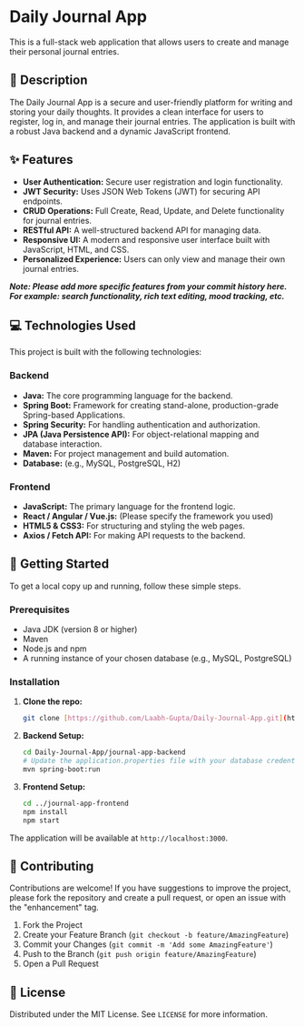 # Daily Journal App

This is a full-stack web application that allows users to create and manage their personal journal entries.

## 📜 Description

The Daily Journal App is a secure and user-friendly platform for writing and storing your daily thoughts. It provides a clean interface for users to register, log in, and manage their journal entries. The application is built with a robust Java backend and a dynamic JavaScript frontend.

## ✨ Features

* **User Authentication:** Secure user registration and login functionality.
* **JWT Security:** Uses JSON Web Tokens (JWT) for securing API endpoints.
* **CRUD Operations:** Full Create, Read, Update, and Delete functionality for journal entries.
* **RESTful API:** A well-structured backend API for managing data.
* **Responsive UI:** A modern and responsive user interface built with JavaScript, HTML, and CSS.
* **Personalized Experience:** Users can only view and manage their own journal entries.

***Note: Please add more specific features from your commit history here. For example: search functionality, rich text editing, mood tracking, etc.***

## 💻 Technologies Used

This project is built with the following technologies:

### Backend

* **Java:** The core programming language for the backend.
* **Spring Boot:** Framework for creating stand-alone, production-grade Spring-based Applications.
* **Spring Security:** For handling authentication and authorization.
* **JPA (Java Persistence API):** For object-relational mapping and database interaction.
* **Maven:** For project management and build automation.
* **Database:** (e.g., MySQL, PostgreSQL, H2)

### Frontend

* **JavaScript:** The primary language for the frontend logic.
* **React / Angular / Vue.js:** (Please specify the framework you used)
* **HTML5 & CSS3:** For structuring and styling the web pages.
* **Axios / Fetch API:** For making API requests to the backend.

## 🚀 Getting Started

To get a local copy up and running, follow these simple steps.

### Prerequisites

* Java JDK (version 8 or higher)
* Maven
* Node.js and npm
* A running instance of your chosen database (e.g., MySQL, PostgreSQL)

### Installation

1.  **Clone the repo:**
    ```sh
    git clone [https://github.com/Laabh-Gupta/Daily-Journal-App.git](https://github.com/Laabh-Gupta/Daily-Journal-App.git)
    ```

2.  **Backend Setup:**
    ```sh
    cd Daily-Journal-App/journal-app-backend
    # Update the application.properties file with your database credentials
    mvn spring-boot:run
    ```

3.  **Frontend Setup:**
    ```sh
    cd ../journal-app-frontend
    npm install
    npm start
    ```

The application will be available at `http://localhost:3000`.

## 🤝 Contributing

Contributions are welcome! If you have suggestions to improve the project, please fork the repository and create a pull request, or open an issue with the "enhancement" tag.

1.  Fork the Project
2.  Create your Feature Branch (`git checkout -b feature/AmazingFeature`)
3.  Commit your Changes (`git commit -m 'Add some AmazingFeature'`)
4.  Push to the Branch (`git push origin feature/AmazingFeature`)
5.  Open a Pull Request

## 📄 License

Distributed under the MIT License. See `LICENSE` for more information.